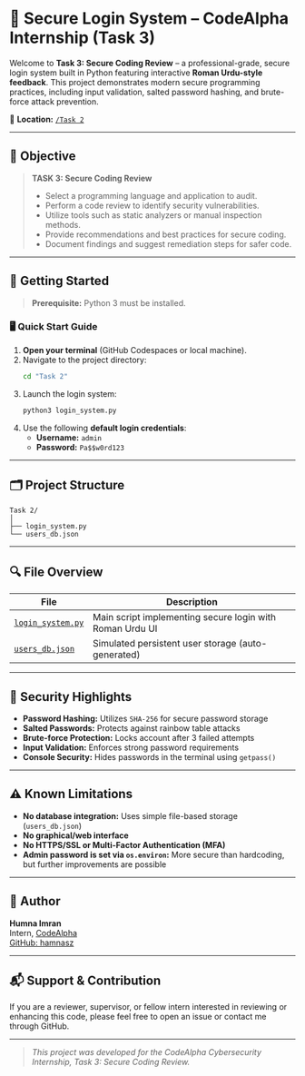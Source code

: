# 🔐 Secure Login System – CodeAlpha Internship (Task 3)

Welcome to **Task 3: Secure Coding Review** – a professional-grade, secure login system built in Python featuring interactive **Roman Urdu-style feedback**. This project demonstrates modern secure programming practices, including input validation, salted password hashing, and brute-force attack prevention.

📂 **Location:** [`/Task 2`](./)

---

## 📌 Objective

> **TASK 3: Secure Coding Review**
>
> - Select a programming language and application to audit.
> - Perform a code review to identify security vulnerabilities.
> - Utilize tools such as static analyzers or manual inspection methods.
> - Provide recommendations and best practices for secure coding.
> - Document findings and suggest remediation steps for safer code.

---

## 🚀 Getting Started

> **Prerequisite:** Python 3 must be installed.

### 🖥️ Quick Start Guide

1. **Open your terminal** (GitHub Codespaces or local machine).
2. Navigate to the project directory:
   ```bash
   cd "Task 2"
   ```
3. Launch the login system:
   ```bash
   python3 login_system.py
   ```
4. Use the following **default login credentials**:
   - **Username:** `admin`
   - **Password:** `Pa$$w0rd123`

---

## 🗂️ Project Structure

```
Task 2/
│
├── login_system.py
└── users_db.json
```

---

## 🔍 File Overview

| File                                    | Description                                               |
| ---------------------------------------- | --------------------------------------------------------- |
| [`login_system.py`](./login_system.py)   | Main script implementing secure login with Roman Urdu UI  |
| [`users_db.json`](./users_db.json)       | Simulated persistent user storage (auto-generated)        |

---

## 🔐 Security Highlights

- **Password Hashing:** Utilizes `SHA-256` for secure password storage
- **Salted Passwords:** Protects against rainbow table attacks
- **Brute-force Protection:** Locks account after 3 failed attempts
- **Input Validation:** Enforces strong password requirements
- **Console Security:** Hides passwords in the terminal using `getpass()`

---

## ⚠️ Known Limitations

- **No database integration:** Uses simple file-based storage (`users_db.json`)
- **No graphical/web interface**
- **No HTTPS/SSL or Multi-Factor Authentication (MFA)**
- **Admin password is set via `os.environ`:** More secure than hardcoding, but further improvements are possible

---

## 👤 Author

**Humna Imran**  
Intern, [CodeAlpha](https://www.codealphatechnologies.com/)  
[GitHub: hamnasz](https://github.com/hamnasz)

---

## 📬 Support & Contribution

If you are a reviewer, supervisor, or fellow intern interested in reviewing or enhancing this code, please feel free to open an issue or contact me through GitHub.

---

> _This project was developed for the CodeAlpha Cybersecurity Internship, Task 3: Secure Coding Review._